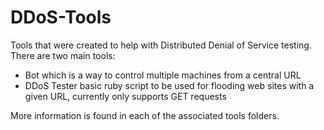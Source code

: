 DDoS-Tools
==========

Tools that were created to help with Distributed Denial of Service testing.  There are two main tools:
- Bot which is a way to control multiple machines from a central URL
- DDoS Tester basic ruby script to be used for flooding web sites with a given URL, currently only supports GET requests

More information is found in each of the associated tools folders. 
